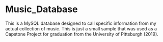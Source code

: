 # Music_Database
This is a MySQL database designed to call specific information from 
my actual collection of music.
This is just a small sample that was used as a Capstone Project for graduation 
from the University of Pittsburgh (2019).
